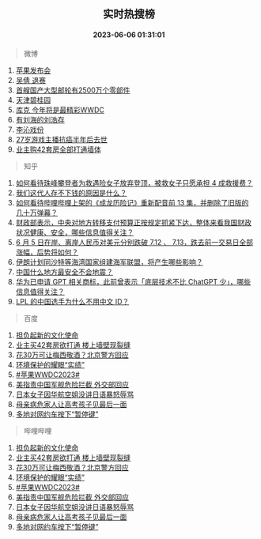 <div align="center"><h2>实时热搜榜</h2><h4>2023-06-06 01:31:01</h4></div>

> 微博  

1. [苹果发布会](https://s.weibo.com/weibo?q=%E8%8B%B9%E6%9E%9C%E5%8F%91%E5%B8%83%E4%BC%9A&t=31&band_rank=1&Refer=top)<br />
2. [吴倩 退赛](https://s.weibo.com/weibo?q=%E5%90%B4%E5%80%A9%20%E9%80%80%E8%B5%9B&t=31&band_rank=2&Refer=top)<br />
3. [首艘国产大型邮轮有2500万个零部件](https://s.weibo.com/weibo?q=%23%E9%A6%96%E8%89%98%E5%9B%BD%E4%BA%A7%E5%A4%A7%E5%9E%8B%E9%82%AE%E8%BD%AE%E6%9C%892500%E4%B8%87%E4%B8%AA%E9%9B%B6%E9%83%A8%E4%BB%B6%23&t=31&band_rank=3&Refer=top)<br />
4. [天津碧桂园](https://s.weibo.com/weibo?q=%E5%A4%A9%E6%B4%A5%E7%A2%A7%E6%A1%82%E5%9B%AD&t=31&band_rank=4&Refer=top)<br />
5. [库克 今年将是最精彩WWDC](https://s.weibo.com/weibo?q=%E5%BA%93%E5%85%8B%20%E4%BB%8A%E5%B9%B4%E5%B0%86%E6%98%AF%E6%9C%80%E7%B2%BE%E5%BD%A9WWDC&t=31&band_rank=5&Refer=top)<br />
6. [有刘海的刘浩存](https://s.weibo.com/weibo?q=%23%E6%9C%89%E5%88%98%E6%B5%B7%E7%9A%84%E5%88%98%E6%B5%A9%E5%AD%98%23&t=31&band_rank=6&Refer=top)<br />
7. [李沁戏份](https://s.weibo.com/weibo?q=%E6%9D%8E%E6%B2%81%E6%88%8F%E4%BB%BD&t=31&band_rank=7&Refer=top)<br />
8. [27岁游戏主播抗癌半年后去世](https://s.weibo.com/weibo?q=%2327%E5%B2%81%E6%B8%B8%E6%88%8F%E4%B8%BB%E6%92%AD%E6%8A%97%E7%99%8C%E5%8D%8A%E5%B9%B4%E5%90%8E%E5%8E%BB%E4%B8%96%23&t=31&band_rank=8&Refer=top)<br />
9. [业主购42套房全部打通墙体](https://s.weibo.com/weibo?q=%23%E4%B8%9A%E4%B8%BB%E8%B4%AD42%E5%A5%97%E6%88%BF%E5%85%A8%E9%83%A8%E6%89%93%E9%80%9A%E5%A2%99%E4%BD%93%23&t=31&band_rank=9&Refer=top)<br />

> 知乎  

1. [如何看待珠峰攀登者为救遇险女子放弃登顶，被救女子只愿承担 4 成救援费？](https://www.zhihu.com/question/604842993)<br />
2. [我们这代人存不下钱的原因是什么？](https://www.zhihu.com/question/603826642)<br />
3. [如何看待哔哩哔哩上架的《成龙历险记》重新配音前 13 集，并删除了旧版的几十万弹幕？](https://www.zhihu.com/question/604251906)<br />
4. [财政部表示，中央对地方转移支付预算正按规定抓紧下达，整体来看我国财政状况健康、安全，哪些信息值得关注？](https://www.zhihu.com/question/604877884)<br />
5. [6 月 5 日在岸、离岸人民币对美元分别跌破 7.12 、 7.13，跌去前一交易日全部涨幅，后势将如何？](https://www.zhihu.com/question/604888554)<br />
6. [伊朗计划同沙特等海湾国家组建海军联盟，将产生哪些影响？](https://www.zhihu.com/question/604873437)<br />
7. [中国什么地方最安全不会地震？](https://www.zhihu.com/question/24769341)<br />
8. [华为已申请 GPT 相关商标，此前曾表示「底层技术不比 ChatGPT 少」，哪些信息值得关注？](https://www.zhihu.com/question/604871143)<br />
9. [LPL 的中国选手为什么不用中文 ID？](https://www.zhihu.com/question/594864998)<br />

> 百度  

1. [担负起新的文化使命](https://www.baidu.com/s?wd=%E6%8B%85%E8%B4%9F%E8%B5%B7%E6%96%B0%E7%9A%84%E6%96%87%E5%8C%96%E4%BD%BF%E5%91%BD&sa=fyb_news&rsv_dl=fyb_news)<br />
2. [业主买42套房欲打通 楼上墙壁现裂缝](https://www.baidu.com/s?wd=%E4%B8%9A%E4%B8%BB%E4%B9%B042%E5%A5%97%E6%88%BF%E6%AC%B2%E6%89%93%E9%80%9A+%E6%A5%BC%E4%B8%8A%E5%A2%99%E5%A3%81%E7%8E%B0%E8%A3%82%E7%BC%9D&sa=fyb_news&rsv_dl=fyb_news)<br />
3. [花30万可让梅西敬酒？北京警方回应](https://www.baidu.com/s?wd=%E8%8A%B130%E4%B8%87%E5%8F%AF%E8%AE%A9%E6%A2%85%E8%A5%BF%E6%95%AC%E9%85%92%EF%BC%9F%E5%8C%97%E4%BA%AC%E8%AD%A6%E6%96%B9%E5%9B%9E%E5%BA%94&sa=fyb_news&rsv_dl=fyb_news)<br />
4. [环境保护的耀眼“实绩”](https://www.baidu.com/s?wd=%E7%8E%AF%E5%A2%83%E4%BF%9D%E6%8A%A4%E7%9A%84%E8%80%80%E7%9C%BC%E2%80%9C%E5%AE%9E%E7%BB%A9%E2%80%9D&sa=fyb_news&rsv_dl=fyb_news)<br />
5. [#苹果WWDC2023#](https://www.baidu.com/s?wd=%23%E8%8B%B9%E6%9E%9CWWDC2023%23&sa=fyb_news&rsv_dl=fyb_news)<br />
6. [美指责中国军舰危险拦截 外交部回应](https://www.baidu.com/s?wd=%E7%BE%8E%E6%8C%87%E8%B4%A3%E4%B8%AD%E5%9B%BD%E5%86%9B%E8%88%B0%E5%8D%B1%E9%99%A9%E6%8B%A6%E6%88%AA+%E5%A4%96%E4%BA%A4%E9%83%A8%E5%9B%9E%E5%BA%94&sa=fyb_news&rsv_dl=fyb_news)<br />
7. [日本女子因华航空姐没讲日语暴怒辱骂](https://www.baidu.com/s?wd=%E6%97%A5%E6%9C%AC%E5%A5%B3%E5%AD%90%E5%9B%A0%E5%8D%8E%E8%88%AA%E7%A9%BA%E5%A7%90%E6%B2%A1%E8%AE%B2%E6%97%A5%E8%AF%AD%E6%9A%B4%E6%80%92%E8%BE%B1%E9%AA%82&sa=fyb_news&rsv_dl=fyb_news)<br />
8. [母亲病危家人让高考孩子见最后一面](https://www.baidu.com/s?wd=%E6%AF%8D%E4%BA%B2%E7%97%85%E5%8D%B1%E5%AE%B6%E4%BA%BA%E8%AE%A9%E9%AB%98%E8%80%83%E5%AD%A9%E5%AD%90%E8%A7%81%E6%9C%80%E5%90%8E%E4%B8%80%E9%9D%A2&sa=fyb_news&rsv_dl=fyb_news)<br />
9. [多地对网约车按下“暂停键”](https://www.baidu.com/s?wd=%E5%A4%9A%E5%9C%B0%E5%AF%B9%E7%BD%91%E7%BA%A6%E8%BD%A6%E6%8C%89%E4%B8%8B%E2%80%9C%E6%9A%82%E5%81%9C%E9%94%AE%E2%80%9D&sa=fyb_news&rsv_dl=fyb_news)<br />

> 哔哩哔哩  

1. [担负起新的文化使命](https://www.baidu.com/s?wd=%E6%8B%85%E8%B4%9F%E8%B5%B7%E6%96%B0%E7%9A%84%E6%96%87%E5%8C%96%E4%BD%BF%E5%91%BD&sa=fyb_news&rsv_dl=fyb_news)<br />
2. [业主买42套房欲打通 楼上墙壁现裂缝](https://www.baidu.com/s?wd=%E4%B8%9A%E4%B8%BB%E4%B9%B042%E5%A5%97%E6%88%BF%E6%AC%B2%E6%89%93%E9%80%9A+%E6%A5%BC%E4%B8%8A%E5%A2%99%E5%A3%81%E7%8E%B0%E8%A3%82%E7%BC%9D&sa=fyb_news&rsv_dl=fyb_news)<br />
3. [花30万可让梅西敬酒？北京警方回应](https://www.baidu.com/s?wd=%E8%8A%B130%E4%B8%87%E5%8F%AF%E8%AE%A9%E6%A2%85%E8%A5%BF%E6%95%AC%E9%85%92%EF%BC%9F%E5%8C%97%E4%BA%AC%E8%AD%A6%E6%96%B9%E5%9B%9E%E5%BA%94&sa=fyb_news&rsv_dl=fyb_news)<br />
4. [环境保护的耀眼“实绩”](https://www.baidu.com/s?wd=%E7%8E%AF%E5%A2%83%E4%BF%9D%E6%8A%A4%E7%9A%84%E8%80%80%E7%9C%BC%E2%80%9C%E5%AE%9E%E7%BB%A9%E2%80%9D&sa=fyb_news&rsv_dl=fyb_news)<br />
5. [#苹果WWDC2023#](https://www.baidu.com/s?wd=%23%E8%8B%B9%E6%9E%9CWWDC2023%23&sa=fyb_news&rsv_dl=fyb_news)<br />
6. [美指责中国军舰危险拦截 外交部回应](https://www.baidu.com/s?wd=%E7%BE%8E%E6%8C%87%E8%B4%A3%E4%B8%AD%E5%9B%BD%E5%86%9B%E8%88%B0%E5%8D%B1%E9%99%A9%E6%8B%A6%E6%88%AA+%E5%A4%96%E4%BA%A4%E9%83%A8%E5%9B%9E%E5%BA%94&sa=fyb_news&rsv_dl=fyb_news)<br />
7. [日本女子因华航空姐没讲日语暴怒辱骂](https://www.baidu.com/s?wd=%E6%97%A5%E6%9C%AC%E5%A5%B3%E5%AD%90%E5%9B%A0%E5%8D%8E%E8%88%AA%E7%A9%BA%E5%A7%90%E6%B2%A1%E8%AE%B2%E6%97%A5%E8%AF%AD%E6%9A%B4%E6%80%92%E8%BE%B1%E9%AA%82&sa=fyb_news&rsv_dl=fyb_news)<br />
8. [母亲病危家人让高考孩子见最后一面](https://www.baidu.com/s?wd=%E6%AF%8D%E4%BA%B2%E7%97%85%E5%8D%B1%E5%AE%B6%E4%BA%BA%E8%AE%A9%E9%AB%98%E8%80%83%E5%AD%A9%E5%AD%90%E8%A7%81%E6%9C%80%E5%90%8E%E4%B8%80%E9%9D%A2&sa=fyb_news&rsv_dl=fyb_news)<br />
9. [多地对网约车按下“暂停键”](https://www.baidu.com/s?wd=%E5%A4%9A%E5%9C%B0%E5%AF%B9%E7%BD%91%E7%BA%A6%E8%BD%A6%E6%8C%89%E4%B8%8B%E2%80%9C%E6%9A%82%E5%81%9C%E9%94%AE%E2%80%9D&sa=fyb_news&rsv_dl=fyb_news)<br />
